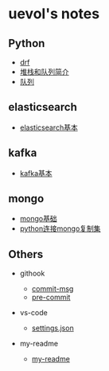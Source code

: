 # uevol's notes

## Python

+ [drf](./python/djangorestframework.md)
+ [堆栈和队列简介](./python/stack_and_queue.md)
+ [队列](./python/queue.md)

## elasticsearch

+ [elasticsearch基本](./ealsticsearch/es_base_operation.md)

## kafka

+ [kafka基本](./kafka/kafka_base_operation.md)

## mongo

+ [mongo基础](https://github.com/uevol/mongo_notes)
+ [python连接mongo复制集](./mongo/mongo.py)

## Others

+ githook
  + [commit-msg](./others/githook/commit-msg.md)
  + [pre-commit](./others/githook/pre-commit.md)

+ vs-code
  + [settings.json](./others/vs-code/vs-code-settings.json)

+ my-readme
  + [my-readme](./others/readme/my-readme.md)
